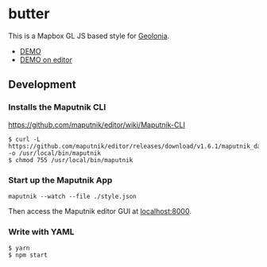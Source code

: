 # butter

This is a Mapbox GL JS based style for [Geolonia](https://geolonia.com/).

- [DEMO](https://geolonia.github.io/preview?style=geolonia/butter)
- [DEMO on editor](https://editor.geolonia.com/?style=https://raw.githubusercontent.com/geolonia/butter/master/style.json)

## Development

### Installs the Maputnik CLI

https://github.com/maputnik/editor/wiki/Maputnik-CLI

```
$ curl -L https://github.com/maputnik/editor/releases/download/v1.6.1/maputnik_darwin -o /usr/local/bin/maputnik
$ chmod 755 /usr/local/bin/maputnik
```

### Start up the Maputnik App

```
maputnik --watch --file ./style.json
```

Then access the Maputnik editor GUI at [localhost:8000](https://localhost:8000/).

### Write with YAML

```shell
$ yarn
$ npm start
```
